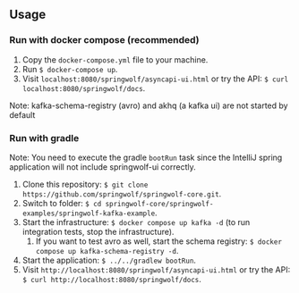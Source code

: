 ## Usage

### Run with docker compose (recommended)
1. Copy the `docker-compose.yml` file to your machine.
2. Run `$ docker-compose up`.
3. Visit `localhost:8080/springwolf/asyncapi-ui.html` or try the API: `$ curl localhost:8080/springwolf/docs`.

Note: kafka-schema-registry (avro) and akhq (a kafka ui) are not started by default

### Run with gradle
Note: You need to execute the gradle `bootRun` task since the IntelliJ spring application will not include springwolf-ui correctly.

1. Clone this repository: `$ git clone https://github.com/springwolf/springwolf-core.git`.
2. Switch to folder: `$ cd springwolf-core/springwolf-examples/springwolf-kafka-example`.
3. Start the infrastructure: `$ docker compose up kafka -d` (to run integration tests, stop the infrastructure).
   1. If you want to test avro as well, start the schema registry: `$ docker compose up kafka-schema-registry -d`.
4. Start the application: `$ ../../gradlew bootRun`.
5. Visit `http://localhost:8080/springwolf/asyncapi-ui.html` or try the API: `$ curl http://localhost:8080/springwolf/docs`.
